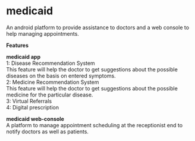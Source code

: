 # medicaid

An android platform to provide assistance to doctors and a web console to help managing appointments.

**Features**

**medicaid app**\
1: Disease Recommendation System\
    This feature will help the doctor to get suggestions about the possible diseases on the basis on entered symptoms.\
2: Medicine Recommendation System\
    This feature will help the doctor to get suggestions about the possible medicine for the particular disease.\
3: Virtual Referrals\
4: Digital prescription

**medicaid web-console**\
A platform to manage appointment scheduling at the receptionist end to notify doctors as well as patients.
    
